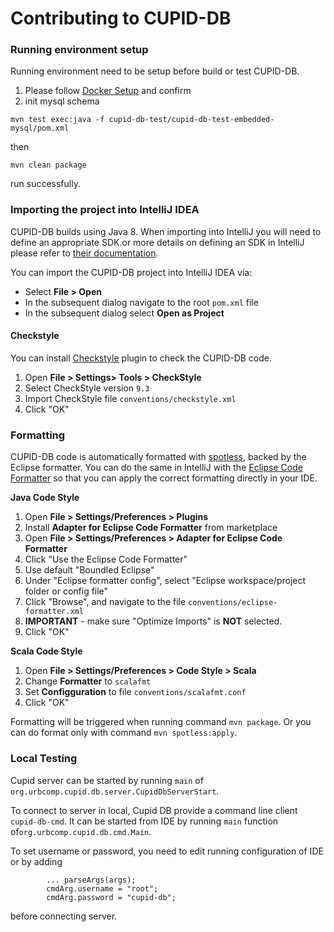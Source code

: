 # Contributing to CUPID-DB

### Running environment setup

Running environment need to be setup before build or test CUPID-DB.

1. Please follow [Docker Setup](docker/local/README.md) and confirm
2. init mysql schema

```shell
mvn test exec:java -f cupid-db-test/cupid-db-test-embedded-mysql/pom.xml
```

then

```
mvn clean package
```

run successfully.

### Importing the project into IntelliJ IDEA

CUPID-DB builds using Java 8. When importing into IntelliJ you will need to define an appropriate SDK.or more details on
defining an SDK in IntelliJ please refer
to [their documentation](https://www.jetbrains.com/help/idea/sdk.html#define-sdk).

You can import the CUPID-DB project into IntelliJ IDEA via:

- Select **File > Open**
- In the subsequent dialog navigate to the root `pom.xml` file
- In the subsequent dialog select **Open as Project**

#### Checkstyle

You can install [Checkstyle] plugin to check the CUPID-DB code.

1. Open **File > Settings> Tools > CheckStyle**
2. Select CheckStyle version `9.3`
3. Import CheckStyle file `conventions/checkstyle.xml`
4. Click "OK"

### Formatting

CUPID-DB code is automatically formatted with [spotless], backed by the Eclipse formatter. You can do the same in
IntelliJ with the [Eclipse Code Formatter] so that you can apply the correct formatting directly in your IDE.

**Java Code Style**

1. Open **File > Settings/Preferences > Plugins**
2. Install **Adapter for Eclipse Code Formatter** from marketplace
3. Open **File > Settings/Preferences > Adapter for Eclipse Code Formatter**
4. Click "Use the Eclipse Code Formatter"
5. Use default "Boundled Eclipse"
6. Under "Eclipse formatter config", select "Eclipse workspace/project folder or config file"
7. Click "Browse", and navigate to the file `conventions/eclipse-formatter.xml`
8. **IMPORTANT** - make sure "Optimize Imports" is **NOT** selected.
9. Click "OK"

**Scala Code Style**

1. Open **File > Settings/Preferences > Code Style > Scala**
2. Change **Formatter** to `scalafmt`
3. Set **Configguration** to file `conventions/scalafmt.conf`
4. Click "OK"

Formatting will be triggered when running command `mvn package`. Or you can do format only with
command `mvn spotless:apply`.

### Local Testing

Cupid server can be started by running `main` of `org.urbcomp.cupid.db.server.CupidDbServerStart`.

To connect to server in local, Cupid DB provide a command line client `cupid-db-cmd`. 
It can be started from IDE by running `main` function of`org.urbcomp.cupid.db.cmd.Main`. 

To set username or password, you need to edit running configuration of IDE or by adding
```
        ... parseArgs(args);
        cmdArg.username = "root";
        cmdArg.password = "cupid-db";
```
before connecting server.



[checkstyle]: https://plugins.jetbrains.com/plugin/1065-checkstyle-idea

[spotless]: https://github.com/diffplug/spotless

[eclipse code formatter]: https://plugins.jetbrains.com/plugin/6546-eclipse-code-formatter
